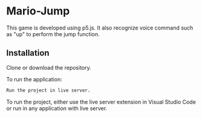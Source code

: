 # Mario-Jump
 
This game is developed using p5.js.
It also recognize voice command such as "up" to perform the jump function.

## Installation

Clone or download the repository.

To run the application:

```bash
Run the project in live server.
```
To run the project, either use the live server extension in Visual Studio Code or run in any application with live server. 
